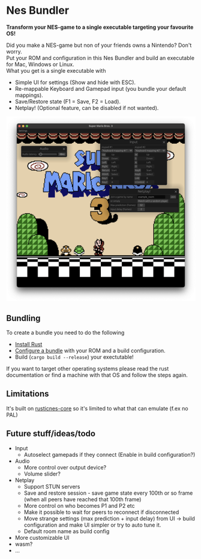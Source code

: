 # Nes Bundler

**Transform your NES-game to a single executable targeting your favourite OS!**

Did you make a NES-game but non of your friends owns a Nintendo? Don't worry.  
Put your ROM and configuration in this Nes Bundler and build an executable for Mac, Windows or Linux.  
What you get is a single executable with
* Simple UI for settings (Show and hide with ESC).
* Re-mappable Keyboard and Gamepad input (you bundle your default mappings).
* Save/Restore state (F1 = Save, F2 = Load).
* Netplay! (Optional feature, can be disabled if not wanted).

<p align="center">
  <img src="https://github.com/tedsteen/nes-bundler/blob/master/screenshot.png?raw=true" alt="Super Mario!"/>
</p>

## Bundling

To create a bundle you need to do the following
* [Install Rust](https://www.rust-lang.org/tools/install)
* [Configure a bundle](assets/README.md) with your ROM and a build configuration.
* Build (`cargo build --release`) your exectutable!

If you want to target other operating systems please read the rust documentation or find a machine with that OS and follow the steps again.

## Limitations

It's built on [rusticnes-core](https://github.com/zeta0134/rusticnes-core) so it's limited to what that can emulate (f.ex no PAL)

## Future stuff/ideas/todo
* Input
  * Autoselect gamepads if they connect (Enable in build configuration?)
* Audio
  * More control over output device?
  * Volume slider?
* Netplay
  * Support STUN servers
  * Save and restore session - save game state every 100th or so frame (when all peers have reached that 100th frame)
  * More control on who becomes P1 and P2 etc
  * Make it possible to wait for peers to reconnect if disconnected
  * Move strange settings (max prediction + input delay) from UI -> build configuration and make UI simpler or try to auto tune it.
  * Default room name as build config
* More customizable UI
* wasm?
* ...